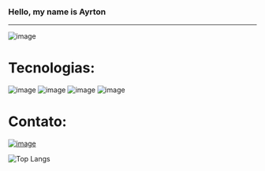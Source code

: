 ### Hello, my name is Ayrton

<hr/>

![image](https://dumaszinhaz.hu/wp-content/uploads/2017/09/matrix-gif.gif)

# Tecnologias:
![image](https://user-images.githubusercontent.com/76439349/127048268-06a79ba7-6f67-4cb0-a959-6c02c1ecdef5.png)
![image](https://user-images.githubusercontent.com/76439349/127048328-b0aa226b-40d7-42d8-836f-8efdfbade797.png)
![image](https://user-images.githubusercontent.com/76439349/127048580-d27d8c99-4781-4bbb-ac70-905c7cc242c9.png)
![image](https://user-images.githubusercontent.com/76439349/127048414-d2c31c78-2fd4-48e1-98c9-bd6a0074b394.png)

# Contato:
<a href ='https://www.linkedin.com/in/ayrton-porto-31ba99159/'>![image](https://user-images.githubusercontent.com/76439349/127049372-1affd31e-9f4c-48cb-90ac-279901cd8aa4.png)<a/>

![Top Langs](https://github-readme-stats.vercel.app/api/top-langs/?username=AyrtonRSPorto&theme=graywhite)




<!--
**AyrtonRSPorto/AyrtonRSPorto** is a ✨ _special_ ✨ repository because its `README.md` (this file) appears on your GitHub profile.

Here are some ideas to get you started:

- 🔭 I’m currently working on ...
- 🌱 I’m currently learning ...
- 👯 I’m looking to collaborate on ...
- 🤔 I’m looking for help with ...
- 💬 Ask me about ...
- 📫 How to reach me: ...
- 😄 Pronouns: ...
- ⚡ Fun fact: ...
-->
